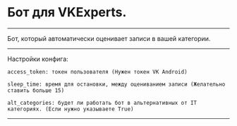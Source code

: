 # Бот для VKExperts.
___
Бот, который автоматически оценивает записи в вашей категории.

___
Настройки конфига:

    access_token: токен пользователя (Нужен токен VK Android) 
    
    sleep_time: время для остановки, между оцениванием записи (Желательно ставить больше 15) 
    
    alt_categories: будет ли работать бот в альтернативных от IT категориях. (Если нужно указываете True) 
___

